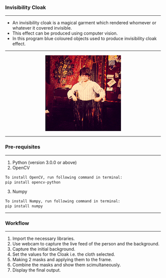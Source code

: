### Invisibility Cloak
<hr>

* An invisibility cloak is a magical garment which rendered whomever or whatever it covered invisible.
* This effect can be produced using computer vision.
* In this program blue coloured objects used to produce invisibility cloak effect.

<hr>
<p align="center">
<a href=" ">
    <img src="example.gif" alt="example1"/>
</a>
</p>
<hr>

### Pre-requisites
<hr>

1. Python (version 3.0.0 or above)
2. OpenCV
```
To install OpenCV, run following command in terminal:
pip install opencv-python
```
3. Numpy
```
To install Numpy, run following command in terminal:
pip install numpy
```
<hr>

### Workflow

<hr>

1. Import the necessary libraries.
2. Use webcam to capture the live feed of the person and the background.
3. Capture the initial background.
4. Set the values for the Cloak i.e. the cloth selected.
5. Making 2 masks and applying them to the frame.
6. Combine the masks and show them scimultaneously.
7. Display the final output.
